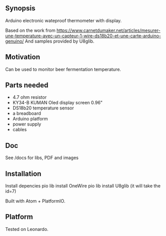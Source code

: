 ## Synopsis
Arduino electronic wateproof thermometer with display.

Based on the work from https://www.carnetdumaker.net/articles/mesurer-une-temperature-avec-un-capteur-1-wire-ds18b20-et-une-carte-arduino-genuino/
And samples provided by U8glib.

## Motivation
Can be used to monitor beer fermentation temperature.

## Parts needed
- 4.7 ohm resistor
- KY34-B KUMAN Oled display screen 0.96"
- DS18b20 temperature sensor
- a breadboard
- Arduino platform
- power supply
- cables

## Doc
See /docs for libs, PDF and images

## Installation
Install depencies
pio lib install OneWire
pio lib install U8glib (it will take the id=7)

Built with Atom + PlatformIO.

## Platform
Tested on Leonardo.
